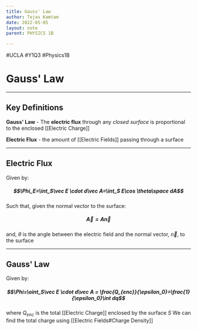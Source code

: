 ```yaml
---
title: Gauss' Law
author: Tejas Kamtam
date: 2022-05-05
layout: note
parent: PHYSICS 1B

---
```


#UCLA #Y1Q3 #Physics1B

# Gauss' Law

---

## Key Definitions

**Gauss' Law** - The **electric flux** through any _closed surface_ is proportional to the enclosed [[Electric Charge]]

**Electric Flux** - the amount of [[Electric Fields]] passing through a surface

---

## Electric Flux

Given by:

##### $$\Phi_E=\int_S\vec E \cdot d\vec A=\int_S E\cos \theta\space dA$$

Such that, given the normal vector to the surface:

##### $$\vec A = A\vec n$$

and, $\theta$ is the angle between the electric field and the normal vector, $\vec n$, to the surface

---

## Gauss' Law

Given by:

##### $$\Phi=\oint_S\vec E \cdot d\vec A = \frac{Q_{enc}}{\epsilon_0}=\frac{1}{\epsilon_0}\int dq$$

where $Q_{enc}$ is the total [[Electric Charge]] enclosed by the surface $S$
We can find the total charge using [[Electric Fields#Charge Density]]
